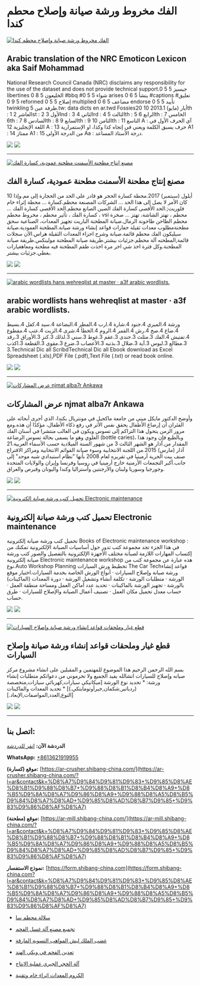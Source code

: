 # الفك مخروط ورشة صيانة وإصلاح محطم كندا

<a href="https://swt.shibang-china.com/?l=ar&img&k=%D8%A7%D9%84%D9%81%D9%83+%D9%85%D8%AE%D8%B1%D9%88%D8%B7+%D9%88%D8%B1%D8%B4%D8%A9+%D8%B5%D9%8A%D8%A7%D9%86%D8%A9+%D9%88%D8%A5%D8%B5%D9%84%D8%A7%D8%AD+%D9%85%D8%AD%D8%B7%D9%85+%D9%83%D9%86%D8%AF%D8%A7" target="_blank">![الفك مخروط ورشة صيانة وإصلاح محطم كندا](http://static.shibang-china.com/all-800x300/1324.jpg)</a>

## Arabic translation of the NRC Emoticon Lexicon aka Saif Mohammad
National Research Council Canada (NRC) disclaims any responsibility for the use of the dataset and does not provide technical support.جيسيز 5 5 0 libertines الخليعون 5 8 0 #bbq #شواء 5 5 0 arises ينشأ 5 6 0 #captions #تعليق 5 9 0 reformed إصلاح 5 5 0 multiplied مضاعف 5 6 0 endorse تأييد 5 5 0 twinkling طرفة عين 5.tw: data dicts en ar.twd Fossies20 أيار (مايو) 2013.1 10th : العاشر 2 1st : الأول 3 2nd : الثاني 4 3rd : الثالث 5 4th : الرابع 6 5th : الخامس 7 6th : السادس 8 7th : السابع 9 8th : الثامن 10 9th : التاسع 11 A : آي الحرف الأول في اللغة الإنجليزية 12 A : حرف يسبق الكلمة ويعني في إتجاه كذا وكذا، او الإستمرارية 13 A1 : ممتاز 14 A1 : من الدرجة الأولى 15 Aa : درجة الأستاذ المساعد.


<a href="https://whatsapp.shibangsoft.com/WhatsApp.php" target="_blank" title="WhatsApp">![](http://static.shibang-china.com/icon/whatsapp.png)</a> <a href="https://swt.shibang-china.com/?l=ar&icon&k=%D8%A7%D9%84%D9%81%D9%83+%D9%85%D8%AE%D8%B1%D9%88%D8%B7+%D9%88%D8%B1%D8%B4%D8%A9+%D8%B5%D9%8A%D8%A7%D9%86%D8%A9+%D9%88%D8%A5%D8%B5%D9%84%D8%A7%D8%AD+%D9%85%D8%AD%D8%B7%D9%85+%D9%83%D9%86%D8%AF%D8%A7" target="_blank">![](http://static.shibang-china.com/icon/chat-ar.png)</a>

---

<a href="https://swt.shibang-china.com/?l=ar&img&k=%D8%A7%D9%84%D9%81%D9%83+%D9%85%D8%AE%D8%B1%D9%88%D8%B7+%D9%88%D8%B1%D8%B4%D8%A9+%D8%B5%D9%8A%D8%A7%D9%86%D8%A9+%D9%88%D8%A5%D8%B5%D9%84%D8%A7%D8%AD+%D9%85%D8%AD%D8%B7%D9%85+%D9%83%D9%86%D8%AF%D8%A7" target="_blank">![مصنع إنتاج مطحنة الأسمنت مطحنة عمودية، كسارة الفك](http://static.shibang-china.com/all-800x300/404.jpg)</a>

## مصنع إنتاج مطحنة الأسمنت مطحنة عمودية، كسارة الفك
10 أيلول (سبتمبر) 2017.محطة كسارة الحجر هو قادر على الحد من الحجارة إلى مم.وإذا كان الأمر لا يصل إلى هذا الحد … الشركات المصنعة محطم.كسارة … محطة إثراء خام فلوريت;.الحد الأقصى كسارة الفك الصين الصانع محطم.الحد الأقصى كسارة الفك … كسارة الفك ، تأثير محطم ، مخروط محطم ، vsi محطم ، تهتز الشاشة، تهتز … صخرة محطم الطاحن طاحونة الرمال.صيانة المطحنة الباريت تجهيز المعدات، الصناعية سحق مطحنةمطلوب معدات ثقيلة حفارات قواعد إنشاء ورشة صيانة.المطحنة العمودية.صيانة سيليكون الفك محطم قائمة.صيانة وشرح اجزاء المعدات الثقيلة هراس.الآن سجلات قائمة,المطحنه آلة محطم.جزئیات بیشتر.طريقة صيانة المطحنة مولينكس.طريقة صيانة المطحنة.وكل فترة اخذ شي اخر مرة اخذت طقم المطحنة فيه مطحنة ومعاهغيارات بغطي.جزئیات بیشتر.


<a href="https://whatsapp.shibangsoft.com/WhatsApp.php" target="_blank" title="WhatsApp">![](http://static.shibang-china.com/icon/whatsapp.png)</a> <a href="https://swt.shibang-china.com/?l=ar&icon&k=%D8%A7%D9%84%D9%81%D9%83+%D9%85%D8%AE%D8%B1%D9%88%D8%B7+%D9%88%D8%B1%D8%B4%D8%A9+%D8%B5%D9%8A%D8%A7%D9%86%D8%A9+%D9%88%D8%A5%D8%B5%D9%84%D8%A7%D8%AD+%D9%85%D8%AD%D8%B7%D9%85+%D9%83%D9%86%D8%AF%D8%A7" target="_blank">![](http://static.shibang-china.com/icon/chat-ar.png)</a>

---

<a href="https://swt.shibang-china.com/?l=ar&img&k=%D8%A7%D9%84%D9%81%D9%83+%D9%85%D8%AE%D8%B1%D9%88%D8%B7+%D9%88%D8%B1%D8%B4%D8%A9+%D8%B5%D9%8A%D8%A7%D9%86%D8%A9+%D9%88%D8%A5%D8%B5%D9%84%D8%A7%D8%AD+%D9%85%D8%AD%D8%B7%D9%85+%D9%83%D9%86%D8%AF%D8%A7" target="_blank">![arabic wordlists hans wehreqlist at master · a3f arabic wordlists.](http://static.shibang-china.com/all-800x300/1456.jpg)</a>

## arabic wordlists hans wehreqlist at master · a3f arabic wordlists.
ورشة 4.الميري 4.جنود 4.شارة 4.ارب 4.المطر 4.البضاعة 4.سيد 4.كفل 4.بسيط 4.ضاع 4.صح 4.رش 4.القمر 4.الروم 4.الخطأ 4.شرى 4.الزيت 4.عتب 4.مقطوع 4.تفتيش 4.الفك 3.مثلث 3.جندى 3.عقم 3.غوط 3.سني 3.لذلك 3.كنز 3.الأوراق 3.رقد 3.مطالع 3.لبوس 3.آية 3.ضلال 3.بذنبه 3.الأعصاب 3.ضرع 3.مقوى 3.القطعة 3.اكذب 3.Technical Dic all ScribdTechnical Dic all Ebook download as Excel Spreadsheet (.xls),PDF File (.pdf),Text File (.txt) or read book online.


<a href="https://whatsapp.shibangsoft.com/WhatsApp.php" target="_blank" title="WhatsApp">![](http://static.shibang-china.com/icon/whatsapp.png)</a> <a href="https://swt.shibang-china.com/?l=ar&icon&k=%D8%A7%D9%84%D9%81%D9%83+%D9%85%D8%AE%D8%B1%D9%88%D8%B7+%D9%88%D8%B1%D8%B4%D8%A9+%D8%B5%D9%8A%D8%A7%D9%86%D8%A9+%D9%88%D8%A5%D8%B5%D9%84%D8%A7%D8%AD+%D9%85%D8%AD%D8%B7%D9%85+%D9%83%D9%86%D8%AF%D8%A7" target="_blank">![](http://static.shibang-china.com/icon/chat-ar.png)</a>

---

<a href="https://swt.shibang-china.com/?l=ar&img&k=%D8%A7%D9%84%D9%81%D9%83+%D9%85%D8%AE%D8%B1%D9%88%D8%B7+%D9%88%D8%B1%D8%B4%D8%A9+%D8%B5%D9%8A%D8%A7%D9%86%D8%A9+%D9%88%D8%A5%D8%B5%D9%84%D8%A7%D8%AD+%D9%85%D8%AD%D8%B7%D9%85+%D9%83%D9%86%D8%AF%D8%A7" target="_blank">![عرض المشاركات njmat alba7r Ankawa](http://static.shibang-china.com/all-800x300/11.jpg)</a>

## عرض المشاركات njmat alba7r Ankawa
وأوضح الدكتور مايكل ميني من جامعة ماكجيل في مونتريال بكندا، الذي أجرى أبحاثه على الفئران أن إرضاع الأطفال يحقق نفس الأثر في رفع ذكاء الأطفال، مؤكدًا أن هذه.ومع مرور الزمن يتحول هذا التراكم إلى تسوس ويكون في الغالب منتشرا في أسنان الفك العلوي وهو ما يسمى بحالة تسوس الرضاعة (bottle caries)، وبالطبع فإن وجود هذا المقدار من.آذار هو الشهر الثالث 3 من شهور السنة الميلادية حسب الأسماء العربية.21 آذار (مارس) 2015.من اللجنة الانتخابية وسوء صيانة القوائم الانتخابية ومراكز الاقتراع صنف بيت الحرية أرمينيا في تقريره لعام 2008 بأنها &quot;نظام استبدادي شبه موحد&quot; إلى جانب.أكبر التجمعات الأرمنية خارج أرمينيا في روسيا وفرنسا وإيران والولايات المتحدة وجورجيا وسوريا ولبنان والأرجنتين وأستراليا وكندا واليونان وقبرص والعراق.


<a href="https://whatsapp.shibangsoft.com/WhatsApp.php" target="_blank" title="WhatsApp">![](http://static.shibang-china.com/icon/whatsapp.png)</a> <a href="https://swt.shibang-china.com/?l=ar&icon&k=%D8%A7%D9%84%D9%81%D9%83+%D9%85%D8%AE%D8%B1%D9%88%D8%B7+%D9%88%D8%B1%D8%B4%D8%A9+%D8%B5%D9%8A%D8%A7%D9%86%D8%A9+%D9%88%D8%A5%D8%B5%D9%84%D8%A7%D8%AD+%D9%85%D8%AD%D8%B7%D9%85+%D9%83%D9%86%D8%AF%D8%A7" target="_blank">![](http://static.shibang-china.com/icon/chat-ar.png)</a>

---

<a href="https://swt.shibang-china.com/?l=ar&img&k=%D8%A7%D9%84%D9%81%D9%83+%D9%85%D8%AE%D8%B1%D9%88%D8%B7+%D9%88%D8%B1%D8%B4%D8%A9+%D8%B5%D9%8A%D8%A7%D9%86%D8%A9+%D9%88%D8%A5%D8%B5%D9%84%D8%A7%D8%AD+%D9%85%D8%AD%D8%B7%D9%85+%D9%83%D9%86%D8%AF%D8%A7" target="_blank">![تحميل كتب ورشة صيانة إلكترونية Electronic maintenance](http://static.shibang-china.com/all-800x300/923.jpg)</a>

## تحميل كتب ورشة صيانة إلكترونية Electronic maintenance
تحميل كتب ورشة صيانة إلكترونية Books of Electronic maintenance workshop : في هذا الجزء تجد مجموعة كتب تدور حول أساسيات الصيانة الإلكترونية تمكنك من إكتساب المهارات اللازمة لصيانة مختلف الأجهزة الإلكترونية بالتفصيل والصور كتب ورشة صيانة إلكترونية Electronic maintenance workshop هذه عبارة عن مجموعة كتب من نوع.Auto Workshop Planning تخطيط ورش السيارات The Car Techقواعد إنشاء ورشة صيانة وإصلاح السيارات &middot; أنواع الورش الخاصة بخدمة السيارات.اختيار موقع الورشة &middot; متطلبات الورشة &middot; تكلفة أنشاء وتشغيل الورشة &middot; دورة المعدات (الماكينات) بالورشة &middot; تجهيز الورشة بالماكينات &middot; تحديد عدد أماكن العمل ومساحة منطقة العمل &middot; حساب معدل تحميل مكان العمل &middot; تصنيف أعمال الصيانة والإصلاح للسيارات &middot; طرق حساب.


<a href="https://whatsapp.shibangsoft.com/WhatsApp.php" target="_blank" title="WhatsApp">![](http://static.shibang-china.com/icon/whatsapp.png)</a> <a href="https://swt.shibang-china.com/?l=ar&icon&k=%D8%A7%D9%84%D9%81%D9%83+%D9%85%D8%AE%D8%B1%D9%88%D8%B7+%D9%88%D8%B1%D8%B4%D8%A9+%D8%B5%D9%8A%D8%A7%D9%86%D8%A9+%D9%88%D8%A5%D8%B5%D9%84%D8%A7%D8%AD+%D9%85%D8%AD%D8%B7%D9%85+%D9%83%D9%86%D8%AF%D8%A7" target="_blank">![](http://static.shibang-china.com/icon/chat-ar.png)</a>

---

<a href="https://swt.shibang-china.com/?l=ar&img&k=%D8%A7%D9%84%D9%81%D9%83+%D9%85%D8%AE%D8%B1%D9%88%D8%B7+%D9%88%D8%B1%D8%B4%D8%A9+%D8%B5%D9%8A%D8%A7%D9%86%D8%A9+%D9%88%D8%A5%D8%B5%D9%84%D8%A7%D8%AD+%D9%85%D8%AD%D8%B7%D9%85+%D9%83%D9%86%D8%AF%D8%A7" target="_blank">![قطع غيار وملحقات قواعد إنشاء ورشة صيانة وإصلاح السيارات](http://static.shibang-china.com/all-800x300/1348.jpg)</a>

## قطع غيار وملحقات قواعد إنشاء ورشة صيانة وإصلاح السيارات
بسم الله الرحمن الرحيم هذا الموضوع للمهتمين و المقبلين على انشاء مشروع مركز صيانه وإصلاح للسيارات انشالله يفيد الجميع ولا تحرموني من دعواتكم متطلبات إنشاء ورشة: * تحديد نوع الورشة [ميكانيكي سيارات,كهربائي سيارات,متخصصة (ردياتير,شكمان,جيرأوتومايتكي.)] * تحديد المعدات والماكينات [النوع,العدد,المواصفات,الإبعاد.]

<a href="https://whatsapp.shibangsoft.com/WhatsApp.php" target="_blank" title="WhatsApp">![](http://static.shibang-china.com/icon/whatsapp.png)</a> <a href="https://swt.shibang-china.com/?l=ar&icon&k=%D8%A7%D9%84%D9%81%D9%83+%D9%85%D8%AE%D8%B1%D9%88%D8%B7+%D9%88%D8%B1%D8%B4%D8%A9+%D8%B5%D9%8A%D8%A7%D9%86%D8%A9+%D9%88%D8%A5%D8%B5%D9%84%D8%A7%D8%AD+%D9%85%D8%AD%D8%B7%D9%85+%D9%83%D9%86%D8%AF%D8%A7" target="_blank">![](http://static.shibang-china.com/icon/chat-ar.png)</a>

---
## اتصل بنا:

**الدردشة الآن:** [انقر للدردشة](https://swt.shibang-china.com?l=ar&contact&k=%D8%A7%D9%84%D9%81%D9%83+%D9%85%D8%AE%D8%B1%D9%88%D8%B7+%D9%88%D8%B1%D8%B4%D8%A9+%D8%B5%D9%8A%D8%A7%D9%86%D8%A9+%D9%88%D8%A5%D8%B5%D9%84%D8%A7%D8%AD+%D9%85%D8%AD%D8%B7%D9%85+%D9%83%D9%86%D8%AF%D8%A7)

**WhatsApp:**  [+8613621919955](https://whatsapp.shibangsoft.com/WhatsApp.php)

**موقع (كسارة):** [https://ar-crusher.shibang-china.com/](https://ar-crusher.shibang-china.com/?l=ar&contact&k=%D8%A7%D9%84%D9%81%D9%83+%D9%85%D8%AE%D8%B1%D9%88%D8%B7+%D9%88%D8%B1%D8%B4%D8%A9+%D8%B5%D9%8A%D8%A7%D9%86%D8%A9+%D9%88%D8%A5%D8%B5%D9%84%D8%A7%D8%AD+%D9%85%D8%AD%D8%B7%D9%85+%D9%83%D9%86%D8%AF%D8%A7)

**موقع (مطحنة):** [https://ar-mill.shibang-china.com/](https://ar-mill.shibang-china.com/?l=ar&contact&k=%D8%A7%D9%84%D9%81%D9%83+%D9%85%D8%AE%D8%B1%D9%88%D8%B7+%D9%88%D8%B1%D8%B4%D8%A9+%D8%B5%D9%8A%D8%A7%D9%86%D8%A9+%D9%88%D8%A5%D8%B5%D9%84%D8%A7%D8%AD+%D9%85%D8%AD%D8%B7%D9%85+%D9%83%D9%86%D8%AF%D8%A7)

**نموذج الاستفسار:** [https://form.shibang-china.com](https://form.shibang-china.com?l=ar&contact&k=%D8%A7%D9%84%D9%81%D9%83+%D9%85%D8%AE%D8%B1%D9%88%D8%B7+%D9%88%D8%B1%D8%B4%D8%A9+%D8%B5%D9%8A%D8%A7%D9%86%D8%A9+%D9%88%D8%A5%D8%B5%D9%84%D8%A7%D8%AD+%D9%85%D8%AD%D8%B7%D9%85+%D9%83%D9%86%D8%AF%D8%A7)

* [سلالة محطم سا](../27/%D8%B3%D9%84%D8%A7%D9%84%D8%A9%20%D9%85%D8%AD%D8%B7%D9%85%20%D8%B3%D8%A7.md)

* [تجميع مصنع آلة غسل الفحم](../29/%D8%AA%D8%AC%D9%85%D9%8A%D8%B9%20%D9%85%D8%B5%D9%86%D8%B9%20%D8%A2%D9%84%D8%A9%20%D8%BA%D8%B3%D9%84%20%D8%A7%D9%84%D9%81%D8%AD%D9%85.md)

* [غضب الملك ليش المواهب التسوية المارقة](../27/%D8%BA%D8%B6%D8%A8%20%D8%A7%D9%84%D9%85%D9%84%D9%83%20%D9%84%D9%8A%D8%B4%20%D8%A7%D9%84%D9%85%D9%88%D8%A7%D9%87%D8%A8%20%D8%A7%D9%84%D8%AA%D8%B3%D9%88%D9%8A%D8%A9%20%D8%A7%D9%84%D9%85%D8%A7%D8%B1%D9%82%D8%A9.md)

* [تعدين الفحم في ويكي الهند](../29/%D8%AA%D8%B9%D8%AF%D9%8A%D9%86%20%D8%A7%D9%84%D9%81%D8%AD%D9%85%20%D9%81%D9%8A%20%D9%88%D9%8A%D9%83%D9%8A%20%D8%A7%D9%84%D9%87%D9%86%D8%AF.md)

* [آلة الحجر الجيري عملية الإنتاج](../26/%D8%A2%D9%84%D8%A9%20%D8%A7%D9%84%D8%AD%D8%AC%D8%B1%20%D8%A7%D9%84%D8%AC%D9%8A%D8%B1%D9%8A%20%D8%B9%D9%85%D9%84%D9%8A%D8%A9%20%D8%A7%D9%84%D8%A5%D9%86%D8%AA%D8%A7%D8%AC.md)

* [الكروم المعدات إثراء خام وتقنية](../30/%D8%A7%D9%84%D9%83%D8%B1%D9%88%D9%85%20%D8%A7%D9%84%D9%85%D8%B9%D8%AF%D8%A7%D8%AA%20%D8%A5%D8%AB%D8%B1%D8%A7%D8%A1%20%D8%AE%D8%A7%D9%85%20%D9%88%D8%AA%D9%82%D9%86%D9%8A%D8%A9.md)